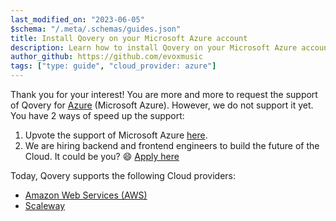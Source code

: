 ```yaml
---
last_modified_on: "2023-06-05"
$schema: "/.meta/.schemas/guides.json"
title: Install Qovery on your Microsoft Azure account
description: Learn how to install Qovery on your Microsoft Azure account
author_github: https://github.com/evoxmusic
tags: ["type: guide", "cloud_provider: azure"]
---
```


Thank you for your interest! You are more and more to request the support of Qovery for [Azure](https://azure.microsoft.com) (Microsoft Azure). However, we do not support it yet. You have 2 ways of speed up the support:

1. Upvote the support of Microsoft Azure [here](https://roadmap.qovery.com/roadmap/support-azure).
2. We are hiring backend and frontend engineers to build the future of the Cloud. It could be you? 😄 [Apply here][urls.qovery_jobs]

Today, Qovery supports the following Cloud providers:
- [Amazon Web Services (AWS)][guides.cloud-provider.guide-amazon-web-services]
- [Scaleway][guides.cloud-provider.guide-scaleway]


[guides.cloud-provider.guide-amazon-web-services]: /guides/cloud-provider/guide-amazon-web-services/
[guides.cloud-provider.guide-scaleway]: /guides/cloud-provider/guide-scaleway/
[urls.qovery_jobs]: https://jobs.qovery.com
